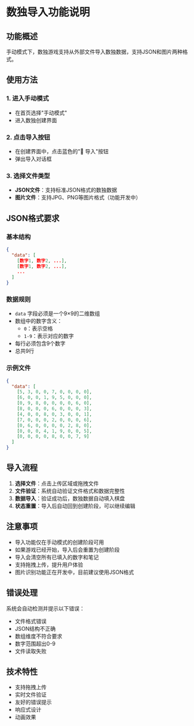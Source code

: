 # 数独导入功能说明

## 功能概述

手动模式下，数独游戏支持从外部文件导入数独数据，支持JSON和图片两种格式。

## 使用方法

### 1. 进入手动模式
- 在首页选择"手动模式"
- 进入数独创建界面

### 2. 点击导入按钮
- 在创建界面中，点击蓝色的"📁 导入"按钮
- 弹出导入对话框

### 3. 选择文件类型
- **JSON文件**：支持标准JSON格式的数独数据
- **图片文件**：支持JPG、PNG等图片格式（功能开发中）

## JSON格式要求

### 基本结构
```json
{
  "data": [
    [数字1, 数字2, ...],
    [数字1, 数字2, ...],
    ...
  ]
}
```

### 数据规则
- `data` 字段必须是一个9×9的二维数组
- 数组中的数字含义：
  - `0`：表示空格
  - `1-9`：表示对应的数字
- 每行必须包含9个数字
- 总共9行

### 示例文件
```json
{
  "data": [
    [5, 3, 0, 0, 7, 0, 0, 0, 0],
    [6, 0, 0, 1, 9, 5, 0, 0, 0],
    [0, 9, 8, 0, 0, 0, 0, 6, 0],
    [8, 0, 0, 0, 6, 0, 0, 0, 3],
    [4, 0, 0, 8, 0, 3, 0, 0, 1],
    [7, 0, 0, 0, 2, 0, 0, 0, 6],
    [0, 6, 0, 0, 0, 0, 2, 8, 0],
    [0, 0, 0, 4, 1, 9, 0, 0, 5],
    [0, 0, 0, 0, 8, 0, 0, 7, 9]
  ]
}
```

## 导入流程

1. **选择文件**：点击上传区域或拖拽文件
2. **文件验证**：系统自动验证文件格式和数据完整性
3. **数据导入**：验证成功后，数独数据自动填入棋盘
4. **状态重置**：导入后自动回到创建阶段，可以继续编辑

## 注意事项

- 导入功能仅在手动模式的创建阶段可用
- 如果游戏已经开始，导入后会重置为创建阶段
- 导入会清空所有已填入的数字和笔记
- 支持拖拽上传，提升用户体验
- 图片识别功能正在开发中，目前建议使用JSON格式

## 错误处理

系统会自动检测并提示以下错误：
- 文件格式错误
- JSON结构不正确
- 数组维度不符合要求
- 数字范围超出0-9
- 文件读取失败

## 技术特性

- 支持拖拽上传
- 实时文件验证
- 友好的错误提示
- 响应式设计
- 动画效果
